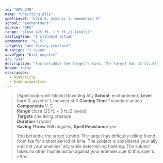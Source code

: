 ```yaml
---
id: "APG_240"
name: "Unwitting Ally"
spellLevel: "bard 0, psychic 1, mesmerist 0"
school: "enchantment"
source: "APG"
range: "close (25 ft. + 5 ft./2 levels)"
castingTime: "1 standard action"
components: "V, S"
targets: "one living creature"
duration: "1 round"
saveType: "Will negates"
sr: "yes"
description: "You befuddle the target's mind. The target has difficulty telling friend from foe for a short period of time. The subject is considered your ally and not your enemies' ally while determining flanking. The subject takes no other hostile action against your enemies due to this spell's effect."
known: false
cssclasses:
  - hide-title
  - hide-properties
---
```


> [!spellbook-spell-block] Unwitting Ally
> **School:** enchantment; **Level** bard 0, psychic 1, mesmerist 0
> **Casting Time** 1 standard action  
> **Components** V, S  
> **Range** close (25 ft. + 5 ft./2 levels)  
> **Targets** one living creature  
> **Duration** 1 round  
> **Saving Throw** Will negates; **Spell Resistance** yes
> 
> You befuddle the target's mind. The target has difficulty telling friend from foe for a short period of time. The subject is considered your ally and not your enemies' ally while determining flanking. The subject takes no other hostile action against your enemies due to this spell's effect.